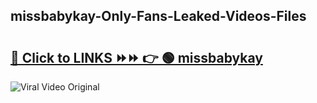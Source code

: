 
 ## missbabykay-Only-Fans-Leaked-Videos-Files

# <h2><a href="https://mediaupload.pro?missbabykay">🔗 Click to LINKS ⏩⏩ 👉 🟢 missbabykay </a></h2>

<a href="https://mediaupload.pro?missbabykay" rel="nofollow" data-target="animated-image.originalLink"><img src="https://i.ibb.co.com/xMMVF88/686577567.gif" alt="Viral Video Original" style="max-width: 100%; display: inline-block;" data-target="animated-image.originalImage"></a>